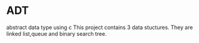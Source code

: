 # ADT
abstract data type using c
This project contains 3 data stuctures.
They are linked list,queue and binary search tree.
